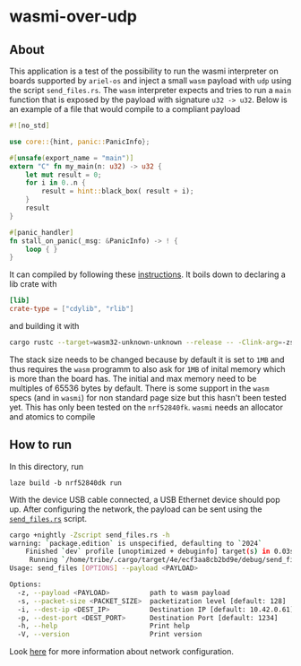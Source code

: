 # wasmi-over-udp

## About

This application is a test of the possibility to run the wasmi interpreter on boards supported by `ariel-os`
and inject a small `wasm` payload with `udp` using the script `send_files.rs`. The `wasm` interpreter expects and tries to run a `main` function that is exposed by the payload with signature `u32 -> u32`. Below is an example of a file that would compile to a compliant payload
```rust
#![no_std]

use core::{hint, panic::PanicInfo};

#[unsafe(export_name = "main")]
extern "C" fn my_main(n: u32) -> u32 {
    let mut result = 0;
    for i in 0..n {
        result = hint::black_box( result + i);
    }
    result
}

#[panic_handler]
fn stall_on_panic(_msg: &PanicInfo) -> ! {
    loop { }
}
```
It can compiled by following these [instructions](https://surma.dev/things/rust-to-webassembly/). It boils down to declaring a lib crate with
```toml
[lib]
crate-type = ["cdylib", "rlib"]
```
and building it with
```bash
cargo rustc --target=wasm32-unknown-unknown --release -- -Clink-arg=-zstack-size=16 -Clink-arg=--initial-memory=65536
```
The stack size needs to be changed because by default it is set to `1MB` and thus requires the `wasm` programm to also ask for `1MB` of inital memory which is more than the board has.
The initial and max memory need to be multiples of 65536 bytes by default. There is some support in the `wasm` specs (and in `wasmi`) for non standard page size but this hasn't been tested yet.
This has only been tested on the `nrf52840fk`. `wasmi` needs an allocator and atomics to compile

## How to run

In this directory, run

    laze build -b nrf52840dk run

With the device USB cable connected, a USB Ethernet device should pop up.
After configuring the network, the payload can be sent using the [`send_files.rs`](send_files.rs) script.
```bash
cargo +nightly -Zscript send_files.rs -h
warning: `package.edition` is unspecified, defaulting to `2024`
    Finished `dev` profile [unoptimized + debuginfo] target(s) in 0.03s
     Running `/home/tribe/.cargo/target/4e/ecf3aa8cb2bd9e/debug/send_files -h`
Usage: send_files [OPTIONS] --payload <PAYLOAD>

Options:
  -z, --payload <PAYLOAD>          path to wasm payload
  -s, --packet-size <PACKET_SIZE>  packetization level [default: 128]
  -i, --dest-ip <DEST_IP>          Destination IP [default: 10.42.0.61]
  -p, --dest-port <DEST_PORT>      Destination Port [default: 1234]
  -h, --help                       Print help
  -V, --version                    Print version
```

Look [here](../README.md#networking) for more information about network configuration.

